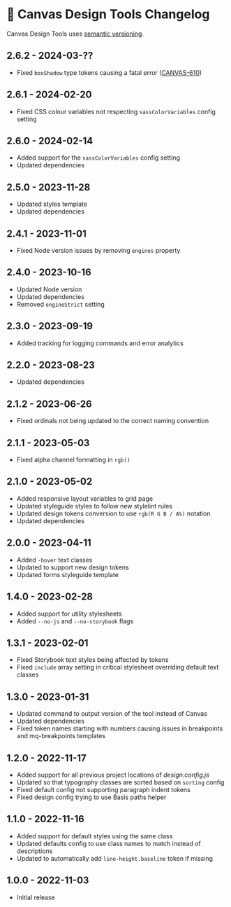 # 📅 Canvas Design Tools Changelog

Canvas Design Tools uses [semantic versioning](https://semver.org/).

## 2.6.2 - 2024-03-??

* Fixed `boxShadow` type tokens causing a fatal error ([CANVAS-610](https://we-make-websites.atlassian.net/browse/CANVAS-610))

## 2.6.1 - 2024-02-20

* Fixed CSS colour variables not respecting `sassColorVariables` config setting

## 2.6.0 - 2024-02-14

* Added support for the `sassColorVariables` config setting
* Updated dependencies

## 2.5.0 - 2023-11-28

* Updated styles template
* Updated dependencies

## 2.4.1 - 2023-11-01

* Fixed Node version issues by removing `engines` property

## 2.4.0 - 2023-10-16

* Updated Node version
* Updated dependencies
* Removed `engineStrict` setting

## 2.3.0 - 2023-09-19

* Added tracking for logging commands and error analytics

## 2.2.0 - 2023-08-23

* Updated dependencies

## 2.1.2 - 2023-06-26

* Fixed ordinals not being updated to the correct naming convention

## 2.1.1 - 2023-05-03

* Fixed alpha channel formatting in `rgb()`

## 2.1.0 - 2023-05-02

* Added responsive layout variables to grid page
* Updated styleguide styles to follow new stylelint rules
* Updated design tokens conversion to use `rgb(R G B / A%)` notation
* Updated dependencies

## 2.0.0 - 2023-04-11

* Added `-hover` text classes
* Updated to support new design tokens
* Updated forms styleguide template

## 1.4.0 - 2023-02-28

* Added support for utility stylesheets
* Added `--no-js` and `--no-storybook` flags

## 1.3.1 - 2023-02-01

* Fixed Storybook text styles being affected by tokens
* Fixed `include` array setting in critical stylesheet overriding default text classes

## 1.3.0 - 2023-01-31

* Updated command to output version of the tool instead of Canvas
* Updated dependencies
* Fixed token names starting with numbers causing issues in breakpoints and mq-breakpoints templates

## 1.2.0 - 2022-11-17

* Added support for all previous project locations of _design.config.js_
* Updated so that typography classes are sorted based on `sorting` config
* Fixed default config not supporting paragraph indent tokens
* Fixed design config trying to use Basis paths helper

## 1.1.0 - 2022-11-16

* Added support for default styles using the same class
* Updated defaults config to use class names to match instead of descriptions
* Updated to automatically add `line-height.baseline` token if missing

## 1.0.0 - 2022-11-03

* Initial release
